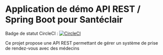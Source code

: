 # Application de démo API REST / Spring Boot pour Santéclair

Badge de statut CircleCI :
[![CircleCI](https://circleci.com/gh/MatthieuRb/demo-santeclair.svg?style=svg)](https://circleci.com/gh/MatthieuRb/demo-santeclair)

Ce projet propose une API REST permettant de gérer un système de prise de rendez-vous avec des médecins